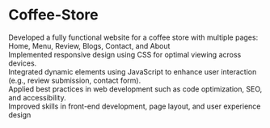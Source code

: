 # Coffee-Store
Developed a fully functional website for a coffee store with multiple pages: Home, Menu, Review, Blogs, Contact, and About
<br>
Implemented responsive design using CSS for optimal viewing across devices.
<br>
Integrated dynamic elements using JavaScript to enhance user interaction (e.g., review submission, contact form).
<br>
Applied best practices in web development such as code optimization, SEO, and accessibility.
<br>
Improved skills in front-end development, page layout, and user experience design
